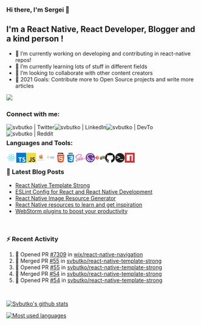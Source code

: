 ### Hi there, I'm Sergei 👋
## I'm a React Native, React Developer, Blogger and a kind person !

- 🔭 I’m currently working on developing and contributing in react-native repos!
- 🌱 I’m currently learning lots of stuff in different fields
- 👯 I’m looking to collaborate with other content creators
- 🥅 2021 Goals: Contribute more to Open Source projects and write more articles

<a href="https://www.buymeacoffee.com/svbutko"><img src="https://img.buymeacoffee.com/button-api/?text=Buy me a coffee&emoji=&slug=svbutko&button_colour=FFDD00&font_colour=000000&font_family=Cookie&outline_colour=000000&coffee_colour=ffffff"></a>

### Connect with me:

[<img align="left" alt="svbutko | Twitter" src="https://img.shields.io/badge/Twitter-1DA1F2?style=for-the-badge&logo=twitter&logoColor=white" />][twitter]
[<img align="left" alt="svbutko | LinkedIn" src="https://img.shields.io/badge/LinkedIn-0077B5?style=for-the-badge&logo=linkedin&logoColor=white" />][linkedin]
[<img align="left" alt="svbutko | DevTo" src="https://img.shields.io/badge/dev.to-0A0A0A?style=for-the-badge&logo=dev.to&logoColor=white" />][devdotto]
[<img align="left" alt="svbutko | Reddit" src="https://img.shields.io/badge/Reddit-FF4500?style=for-the-badge&logo=reddit&logoColor=white" />][reddit]

<br />

### Languages and Tools:

<img align="left" alt="React-Native" width="26px" src="https://raw.githubusercontent.com/github/explore/80688e429a7d4ef2fca1e82350fe8e3517d3494d/topics/react-native/react-native.png" />
<img align="left" alt="TypeScript" width="26px" src="https://raw.githubusercontent.com/github/explore/80688e429a7d4ef2fca1e82350fe8e3517d3494d/topics/typescript/typescript.png" />
<img align="left" alt="JavaScript" width="26px" src="https://raw.githubusercontent.com/github/explore/80688e429a7d4ef2fca1e82350fe8e3517d3494d/topics/javascript/javascript.png" />
<img align="left" alt="Objective-C" width="26px" src="https://raw.githubusercontent.com/github/explore/80688e429a7d4ef2fca1e82350fe8e3517d3494d/topics/objective-c/objective-c.png" />
<img align="left" alt="Java" width="26px" src="https://raw.githubusercontent.com/github/explore/80688e429a7d4ef2fca1e82350fe8e3517d3494d/topics/java/java.png" />
<img align="left" alt="HTML5" width="26px" src="https://raw.githubusercontent.com/github/explore/80688e429a7d4ef2fca1e82350fe8e3517d3494d/topics/html/html.png" />
<img align="left" alt="CSS3" width="26px" src="https://raw.githubusercontent.com/github/explore/80688e429a7d4ef2fca1e82350fe8e3517d3494d/topics/css/css.png" />
<img align="left" alt="Sass" width="26px" src="https://raw.githubusercontent.com/github/explore/80688e429a7d4ef2fca1e82350fe8e3517d3494d/topics/sass/sass.png" />
<img align="left" alt="Gatsby" width="26px" src="https://raw.githubusercontent.com/github/explore/e94815998e4e0713912fed477a1f346ec04c3da2/topics/gatsby/gatsby.png" />
<img align="left" alt="Git" width="26px" src="https://raw.githubusercontent.com/github/explore/80688e429a7d4ef2fca1e82350fe8e3517d3494d/topics/git/git.png" />
<img align="left" alt="GitHub" width="26px" src="https://raw.githubusercontent.com/github/explore/78df643247d429f6cc873026c0622819ad797942/topics/github/github.png" />
<img align="left" alt="Terminal" width="26px" src="https://raw.githubusercontent.com/github/explore/80688e429a7d4ef2fca1e82350fe8e3517d3494d/topics/terminal/terminal.png" />
<img align="left" alt="NPM" width="26px" src="https://raw.githubusercontent.com/github/explore/80688e429a7d4ef2fca1e82350fe8e3517d3494d/topics/npm/npm.png" />

<br />

### 📕 Latest Blog Posts

<!-- BLOG-POST-LIST:START -->
- [React Native Template Strong](https://dev.to/svbutko/react-native-template-strong-28h)
- [ESLint Config for React and React Native Development](https://dev.to/svbutko/eslint-config-for-react-and-react-native-development-25m)
- [React Native Image Resource Generator](https://dev.to/svbutko/react-native-image-resource-generator-m14)
- [React Native resources to learn and get inspiration](https://dev.to/svbutko/react-native-resources-to-learn-and-get-inspiration-1845)
- [WebStorm plugins to boost your productivity](https://dev.to/svbutko/webstorm-plugins-to-boost-your-productivity-nac)
<!-- BLOG-POST-LIST:END -->

<br />

### ⚡️ Recent Activity

<!--START_SECTION:activity-->
1. 💪 Opened PR [#7309](https://github.com/wix/react-native-navigation/pull/7309) in [wix/react-native-navigation](https://github.com/wix/react-native-navigation)
2. 🎉 Merged PR [#55](https://github.com/svbutko/react-native-template-strong/pull/55) in [svbutko/react-native-template-strong](https://github.com/svbutko/react-native-template-strong)
3. 💪 Opened PR [#55](https://github.com/svbutko/react-native-template-strong/pull/55) in [svbutko/react-native-template-strong](https://github.com/svbutko/react-native-template-strong)
4. 🎉 Merged PR [#54](https://github.com/svbutko/react-native-template-strong/pull/54) in [svbutko/react-native-template-strong](https://github.com/svbutko/react-native-template-strong)
5. 💪 Opened PR [#54](https://github.com/svbutko/react-native-template-strong/pull/54) in [svbutko/react-native-template-strong](https://github.com/svbutko/react-native-template-strong)
<!--END_SECTION:activity-->

<br />

[![Svbutko's github stats](https://github-readme-stats.vercel.app/api?username=svbutko&count_private=true&show_icons=true&bg_color=30,e96443,904e95&title_color=fff&text_color=fff&icon_color=fff)]()

[![Most used languages](https://github-readme-stats.vercel.app/api/top-langs/?username=svbutko&bg_color=30,e96443,904e95&title_color=fff&text_color=fff&icon_color=fff)]()


[twitter]: https://twitter.com/svbutko
[linkedin]: https://linkedin.com/in/svbutko
[medium]: https://medium.com/@svbutko
[devdotto]: https://dev.to/svbutko
[reddit]: https://www.reddit.com/user/S3rg1usz
